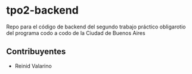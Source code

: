 # tpo2-backend

Repo para el código de backend del segundo trabajo práctico obligarotio del programa codo a codo de la Ciudad de Buenos Aires

## Contribuyentes

- Reinid Valarino
